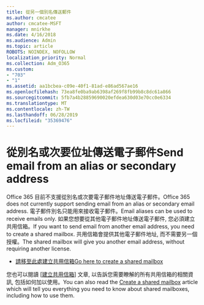 ```yaml
---
title: 從另一個別名傳送郵件
ms.author: cmcatee
author: cmcatee-MSFT
manager: mnirkhe
ms.date: 4/16/2018
ms.audience: Admin
ms.topic: article
ROBOTS: NOINDEX, NOFOLLOW
localization_priority: Normal
ms.collection: Adm_O365
ms.custom:
- "703"
- "1"
ms.assetid: aa1bcbea-c09e-40f1-81ad-e86ad567ae16
ms.openlocfilehash: 73ea8fe0ba9ab6398af269f8fb99b8c8dc61a866
ms.sourcegitcommit: 5fb7a4b28859690020efdea630d03e70cc0e6334
ms.translationtype: MT
ms.contentlocale: zh-TW
ms.lasthandoff: 06/28/2019
ms.locfileid: "35369476"
---
```

# <a name="send-email-from-an-alias-or-secondary-address"></a><span data-ttu-id="825db-102">從別名或次要位址傳送電子郵件</span><span class="sxs-lookup"><span data-stu-id="825db-102">Send email from an alias or secondary address</span></span>

<span data-ttu-id="825db-103">Office 365 目前不支援從別名或次要電子郵件地址傳送電子郵件。</span><span class="sxs-lookup"><span data-stu-id="825db-103">Office 365 does not currently support sending email from an alias or secondary email address.</span></span> <span data-ttu-id="825db-104">電子郵件別名只能用來接收電子郵件。</span><span class="sxs-lookup"><span data-stu-id="825db-104">Email aliases can be used to receive emails only.</span></span> <span data-ttu-id="825db-105">如果您想要從其他電子郵件地址傳送電子郵件, 您必須建立共用信箱。</span><span class="sxs-lookup"><span data-stu-id="825db-105">If you want to send email from another email address, you need to create a shared mailbox.</span></span> <span data-ttu-id="825db-106">共用信箱會提供其他電子郵件地址, 而不需要另一個授權。</span><span class="sxs-lookup"><span data-stu-id="825db-106">The shared mailbox will give you another email address, without requiring another license.</span></span>
  
- [<span data-ttu-id="825db-107">請移至此處建立共用信箱</span><span class="sxs-lookup"><span data-stu-id="825db-107">Go here to create a shared mailbox</span></span>](https://portal.office.com/AdminPortal/Home#/AssistedGuide/addemailoptions)

<span data-ttu-id="825db-108">您也可以閱讀 [[建立共用信箱](https://support.office.com/article/871a246d-3acd-4bba-948e-5de8be0544c9)] 文章, 以告訴您需要瞭解的所有共用信箱的相關資訊, 包括如何加以使用。</span><span class="sxs-lookup"><span data-stu-id="825db-108">You can also read the [Create a shared mailbox](https://support.office.com/article/871a246d-3acd-4bba-948e-5de8be0544c9) article which will tell you everything you need to know about shared mailboxes, including how to use them.</span></span>
